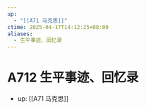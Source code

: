 ```yaml
---
up:
  - "[[A71 马克思]]"
ctime: 2025-04-17T14:12:25+08:00
aliases:
  - 生平事迹、回忆录
---
```


# A712 生平事迹、回忆录

- up: [[A71 马克思]]
